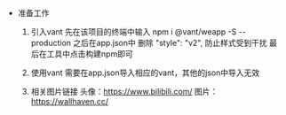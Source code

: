 - 准备工作
  1. 引入vant
    先在该项目的终端中输入 npm i @vant/weapp -S --production
    之后在app.json中 删除 "style": "v2", 防止样式受到干扰
    最后在工具中点击构建npm即可
  2. 使用vant
    需要在app.json导入相应的vant，其他的json中导入无效

  3. 相关图片链接
    头像：https://www.bilibili.com/
    图片：https://wallhaven.cc/